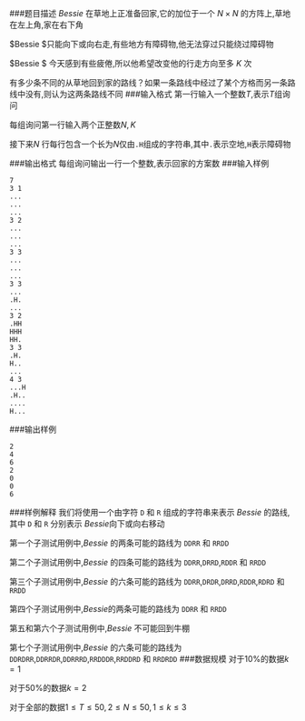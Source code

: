 ###题目描述
$Bessie$ 在草地上正准备回家,它的加位于一个 $N \times N$ 的方阵上,草地在左上角,家在右下角

$Bessie $只能向下或向右走,有些地方有障碍物,他无法穿过只能绕过障碍物

$Bessie $ 今天感到有些疲倦,所以他希望改变他的行走方向至多 $K$ 次

有多少条不同的从草地回到家的路线？如果一条路线中经过了某个方格而另一条路线中没有,则认为这两条路线不同
###输入格式
第一行输入一个整数$T$,表示$T$组询问

每组询问第一行输入两个正整数$N,K$

接下来$N$ 行每行包含一个长为$N$仅由`.H`组成的字符串,其中`.`表示空地,`H`表示障碍物

###输出格式
每组询问输出一行一个整数,表示回家的方案数
###输入样例
```
7
3 1
...
...
...
3 2
...
...
...
3 3
...
...
...
3 3
...
.H.
...
3 2
.HH
HHH
HH.
3 3
.H.
H..
...
4 3
...H
.H..
....
H...
```
###输出样例
```
2
4
6
2
0
0
6
```
###样例解释
我们将使用一个由字符 `D` 和 `R` 组成的字符串来表示 $Bessie$ 的路线,其中 `D` 和 `R` 分别表示 $Bessie$向下或向右移动

第一个子测试用例中,$Bessie$ 的两条可能的路线为 `DDRR` 和 `RRDD`

第二个子测试用例中,$Bessie$ 的四条可能的路线为 `DDRR`,`DRRD`,`RDDR` 和 `RRDD`

第三个子测试用例中,$Bessie$ 的六条可能的路线为 `DDRR`,`DRDR`,`DRRD`,`RDDR`,`RDRD` 和 `RRDD`

第四个子测试用例中,$Bessie$的两条可能的路线为 `DDRR` 和 `RRDD`

第五和第六个子测试用例中,$Bessie$ 不可能回到牛棚

第七个子测试用例中,$Bessie$ 的六条可能的路线为 `DDRDRR`,`DDRRDR`,`DDRRRD`,`RRDDDR`,`RRDDRD` 和 `RRDRDD`
###数据规模
对于$10\%$的数据$k=1$

对于$50\%$的数据$k=2$

对于全部的数据$1 \leq T \leq 50,2 \leq N \leq 50,1 \leq k \leq 3$